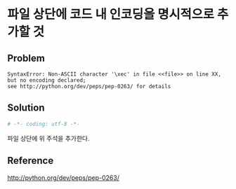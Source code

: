 # 파일 상단에 코드 내 인코딩을 명시적으로 추가할 것

## Problem
```
SyntaxError: Non-ASCII character '\xec' in file <<file>> on line XX, but no encoding declared; 
see http://python.org/dev/peps/pep-0263/ for details  
```

## Solution
```py
# -*- coding: utf-8 -*- 
```

파일 상단에 위 주석을 추가한다.

## Reference
http://python.org/dev/peps/pep-0263/